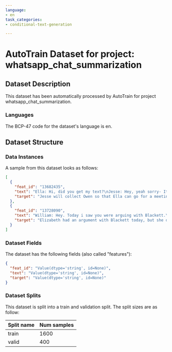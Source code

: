 ```yaml
---
language:
- en
task_categories:
- conditional-text-generation

---
```

# AutoTrain Dataset for project: whatsapp_chat_summarization

## Dataset Description

This dataset has been automatically processed by AutoTrain for project whatsapp_chat_summarization.

### Languages

The BCP-47 code for the dataset's language is en.

## Dataset Structure

### Data Instances

A sample from this dataset looks as follows:

```json
[
  {
    "feat_id": "13682435",
    "text": "Ella: Hi, did you get my text?\nJesse: Hey, yeah sorry- It's been crazy here. I'll collect Owen, don't worry about it :)\nElla: Oh thank you!! You're a lifesaver!\nJesse: It's not problem ;) Good luck with your meeting!!\nElla: Thanks again! :)",
    "target": "Jesse will collect Owen so that Ella can go for a meeting."
  },
  {
    "feat_id": "13728090",
    "text": "William: Hey. Today i saw you were arguing with Blackett.\nWilliam: Are you guys fine?\nElizabeth: Hi. Sorry you had to see us argue.\nElizabeth: It was just a small misunderstanding but we will solve it.\nWilliam: Hope so\nWilliam: You think I should to talk to him about it?\nElizabeth: No don't\nElizabeth: He won't like it that we talked after the argument.\nWilliam: Ok. But if you need any help, don't hesitate to call me\nElizabeth: Definitely",
    "target": "Elizabeth had an argument with Blackett today, but she doesn't want William to intermeddle."
  }
]
```

### Dataset Fields

The dataset has the following fields (also called "features"):

```json
{
  "feat_id": "Value(dtype='string', id=None)",
  "text": "Value(dtype='string', id=None)",
  "target": "Value(dtype='string', id=None)"
}
```

### Dataset Splits

This dataset is split into a train and validation split. The split sizes are as follow:

| Split name   | Num samples         |
| ------------ | ------------------- |
| train        | 1600 |
| valid        | 400 |
